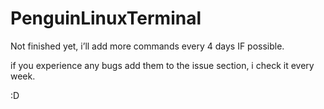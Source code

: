 # PenguinLinuxTerminal
Not finished yet,  i’ll add more commands every 4 days IF possible.


if you experience any bugs add them to the issue section, i check it every week. 

:D
